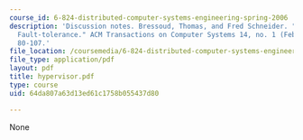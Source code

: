 ```yaml
---
course_id: 6-824-distributed-computer-systems-engineering-spring-2006
description: 'Discussion notes. Bressoud, Thomas, and Fred Schneider. "Hypervisor-based
  Fault-tolerance." ACM Transactions on Computer Systems 14, no. 1 (February 1995):
  80-107.'
file_location: /coursemedia/6-824-distributed-computer-systems-engineering-spring-2006/64da807a63d13ed61c1758b055437d80_hypervisor.pdf
file_type: application/pdf
layout: pdf
title: hypervisor.pdf
type: course
uid: 64da807a63d13ed61c1758b055437d80

---
```

None